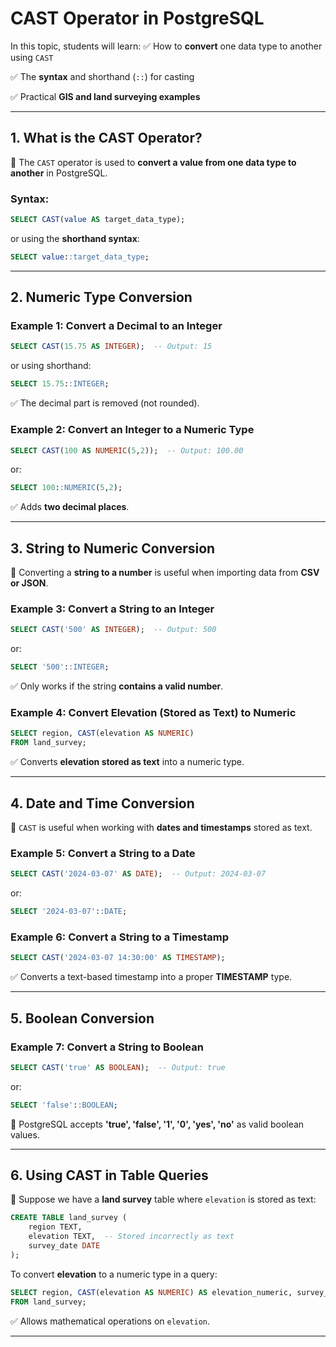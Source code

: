 # **CAST Operator in PostgreSQL**

In this topic, students will learn:
✅ How to **convert** one data type to another using `CAST`

✅ The **syntax** and shorthand (`::`) for casting

✅ Practical **GIS and land surveying examples**

---

## **1. What is the CAST Operator?**

📌 The `CAST` operator is used to **convert a value from one data type to another** in PostgreSQL.

### **Syntax:**

```sql
SELECT CAST(value AS target_data_type);
```

or using the **shorthand syntax**:

```sql
SELECT value::target_data_type;
```

---

## **2. Numeric Type Conversion**

### **Example 1: Convert a Decimal to an Integer**

```sql
SELECT CAST(15.75 AS INTEGER);  -- Output: 15
```

or using shorthand:

```sql
SELECT 15.75::INTEGER;
```

✅ The decimal part is removed (not rounded).

### **Example 2: Convert an Integer to a Numeric Type**

```sql
SELECT CAST(100 AS NUMERIC(5,2));  -- Output: 100.00
```

or:

```sql
SELECT 100::NUMERIC(5,2);
```

✅ Adds **two decimal places**.

---

## **3. String to Numeric Conversion**

📌 Converting a **string to a number** is useful when importing data from **CSV or JSON**.

### **Example 3: Convert a String to an Integer**

```sql
SELECT CAST('500' AS INTEGER);  -- Output: 500
```

or:

```sql
SELECT '500'::INTEGER;
```

✅ Only works if the string **contains a valid number**.

### **Example 4: Convert Elevation (Stored as Text) to Numeric**

```sql
SELECT region, CAST(elevation AS NUMERIC)
FROM land_survey;
```

✅ Converts **elevation stored as text** into a numeric type.

---

## **4. Date and Time Conversion**

📌 `CAST` is useful when working with **dates and timestamps** stored as text.

### **Example 5: Convert a String to a Date**

```sql
SELECT CAST('2024-03-07' AS DATE);  -- Output: 2024-03-07
```

or:

```sql
SELECT '2024-03-07'::DATE;
```

### **Example 6: Convert a String to a Timestamp**

```sql
SELECT CAST('2024-03-07 14:30:00' AS TIMESTAMP);
```

✅ Converts a text-based timestamp into a proper **TIMESTAMP** type.

---

## **5. Boolean Conversion**

### **Example 7: Convert a String to Boolean**

```sql
SELECT CAST('true' AS BOOLEAN);  -- Output: true
```

or:

```sql
SELECT 'false'::BOOLEAN;
```

📌 PostgreSQL accepts **'true', 'false', '1', '0', 'yes', 'no'** as valid boolean values.

---

## **6. Using CAST in Table Queries**

📌 Suppose we have a **land survey** table where `elevation` is stored as text:

```sql
CREATE TABLE land_survey (
    region TEXT,
    elevation TEXT,  -- Stored incorrectly as text
    survey_date DATE
);
```

To convert **elevation** to a numeric type in a query:

```sql
SELECT region, CAST(elevation AS NUMERIC) AS elevation_numeric, survey_date
FROM land_survey;
```

✅ Allows mathematical operations on `elevation`.

---
